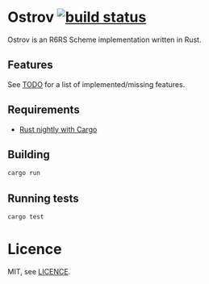 # Ostrov [![build status](https://api.travis-ci.org/razielgn/ostrov.svg)](https://travis-ci.org/razielgn/ostrov)

Ostrov is an R6RS Scheme implementation written in Rust.

## Features

See [TODO](TODO.md) for a list of implemented/missing features.

## Requirements

* [Rust nightly with Cargo](http://www.rust-lang.org/install.html)

## Building

```bash
cargo run
```

## Running tests

```bash
cargo test
```

# Licence

MIT, see [LICENCE](LICENCE.md).
